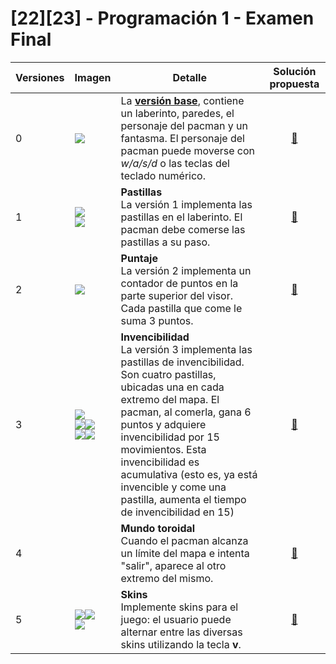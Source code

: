 # [22][23] - Programación 1 - Examen Final

|Versiones|Imagen|Detalle|Solución propuesta
|-|-|-|:-:
|0|![](/images/v0.png)|La **[versión base](Pacman.java)**, contiene un laberinto, paredes, el personaje del pacman y un fantasma. El personaje del pacman puede moverse con *w/a/s/d* o las teclas del teclado numérico. |[:memo:](./solucionPropuesta/PacmanV0.java)
|1|![](/images/v1.png)<br/>![](/images/v1_01.png)|**Pastillas**<br />La versión 1 implementa las pastillas en el laberinto. El pacman debe comerse las pastillas a su paso.|[:memo:](./solucionPropuesta/PacmanV1.java)
|2|![](/images/v2.png)|**Puntaje**<br />La versión 2 implementa un contador de puntos en la parte superior del visor. Cada pastilla que come le suma 3 puntos.|[:memo:](./solucionPropuesta/PacmanV2.java)
|3|![](/images/v3.png)<br/>![](/images/v3_01.png)![](/images/v3_02.png)<br/>![](/images/v3_03.png)![](/images/v3_04.png)|**Invencibilidad**<br />La versión 3 implementa las pastillas de invencibilidad. Son cuatro pastillas, ubicadas una en cada extremo del mapa. El pacman, al comerla, gana 6 puntos y adquiere invencibilidad por 15 movimientos. Esta invencibilidad es acumulativa (esto es, ya está invencible y come una pastilla, aumenta el tiempo de invencibilidad en 15)|[:memo:](./solucionPropuesta/PacmanV3.java)
|4| |**Mundo toroidal**<br/>Cuando el pacman alcanza un límite del mapa e intenta "salir", aparece al otro extremo del mismo.|[:memo:](./solucionPropuesta/PacmanV4.java)
|5|![](/images/v5_01.png)![](/images/v5_02.png)<br/>![](/images/v5_03.png)|**Skins**<br/>Implemente skins para el juego: el usuario puede alternar entre las diversas skins utilizando la tecla **v**.|[:memo:](./solucionPropuesta/PacmanV5.java)
